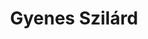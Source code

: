 ---
title: Gyenes Szilárd
role: alelnök <br /> önkormányzati képviselő, frakcióvezető
layout: boardmember
order: 3
email: gyenes.szilard1@gmail.com
phone:
thumb: "/img/team/gyenes_szilard-thumb.jpg"
url: "/tag/gyenes/"
---